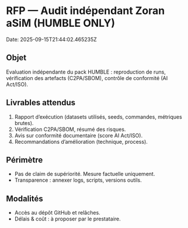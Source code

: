 # RFP — Audit indépendant Zoran aSiM (HUMBLE ONLY)

Date: 2025-09-15T21:44:02.465235Z

## Objet
Evaluation indépendante du pack HUMBLE : reproduction de runs, vérification des artefacts (C2PA/SBOM), contrôle de conformité (AI Act/ISO).

## Livrables attendus
1. Rapport d’exécution (datasets utilisés, seeds, commandes, métriques brutes).
2. Vérification C2PA/SBOM, résumé des risques.
3. Avis sur conformité documentaire (score AI Act/ISO).
4. Recommandations d’amélioration (technique, process).

## Périmètre
- Pas de claim de supériorité. Mesure factuelle uniquement.
- Transparence : annexer logs, scripts, versions outils.

## Modalités
- Accès au dépôt GitHub et relâches.
- Délais & coût : à proposer par le prestataire.
